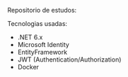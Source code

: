 Repositorio de estudos:

Tecnologias usadas:
  - .NET 6.x
  - Microsoft Identity
  - EntityFramework
  - JWT (Authentication/Authorization)
  - Docker
